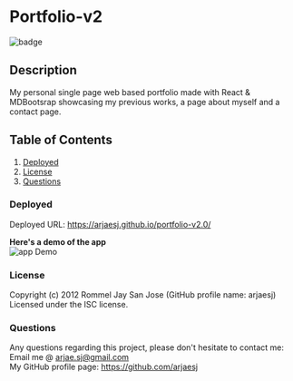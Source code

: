# Portfolio-v2

![badge](https://img.shields.io/badge/License-ISC-green.svg)

## Description

My personal single page web based portfolio made with React & MDBootsrap showcasing my previous works, a page about myself and a contact page.

## Table of Contents

1. [Deployed](#Deployed)
2. [License](#License)
3. [Questions](#Questions)

### Deployed

Deployed URL: https://arjaesj.github.io/portfolio-v2.0/

**Here's a demo of the app**  
![app Demo](https://github.com/arjaesj/portfolio-v2.0/blob/master/src/images/demo.gif?raw=true)

### License

Copyright (c) 2012 Rommel Jay San Jose (GitHub profile name: arjaesj)  
Licensed under the ISC license.

### Questions

Any questions regarding this project, please don't hesitate to contact me:  
Email me @ arjae.sj@gmail.com  
My GitHub profile page: https://github.com/arjaesj

